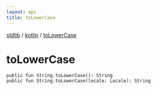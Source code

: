 ```yaml
---
layout: api
title: toLowerCase
---
```

[stdlib](../index.md) / [kotlin](index.md) / [toLowerCase](toLowerCase.md)

# toLowerCase

```
public fun String.toLowerCase(): String
public fun String.toLowerCase(locale: Locale): String
```
